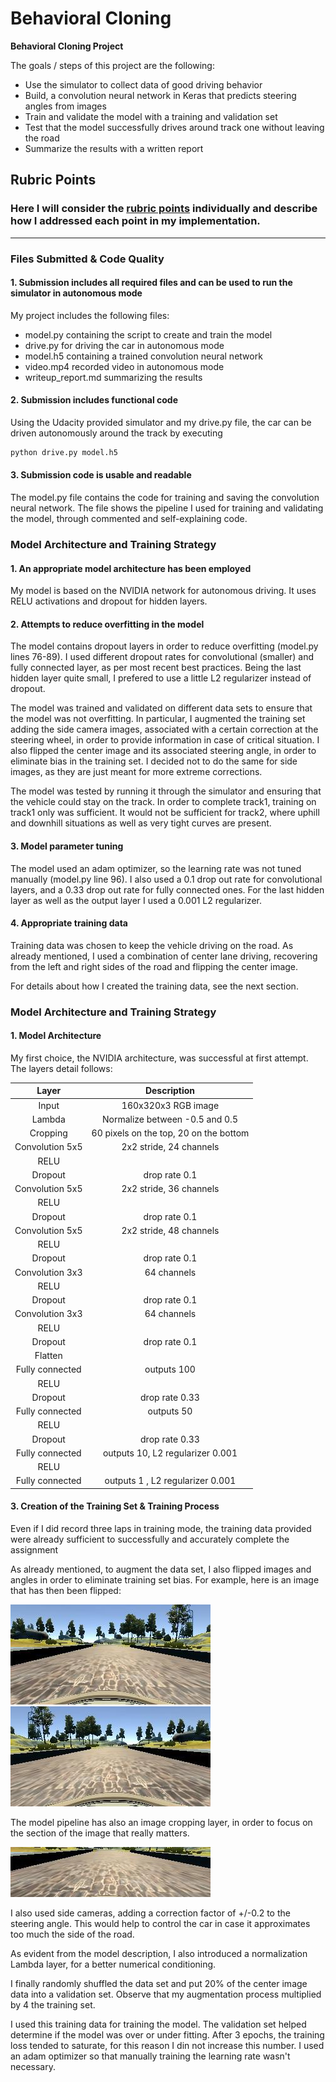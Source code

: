 # **Behavioral Cloning** 

**Behavioral Cloning Project**

The goals / steps of this project are the following:
* Use the simulator to collect data of good driving behavior
* Build, a convolution neural network in Keras that predicts steering angles from images
* Train and validate the model with a training and validation set
* Test that the model successfully drives around track one without leaving the road
* Summarize the results with a written report


[//]: # (Image References)

[image1]: ./examples/center_2016_12_01_13_30_48_404.jpg "center image"
[image2]: ./examples/center_2016_12_01_13_30_48_404_flip.jpg "flipped image"
[image3]: ./examples/center_2016_12_01_13_30_48_404_crop.jpg "cropped image"

## Rubric Points
### Here I will consider the [rubric points](https://review.udacity.com/#!/rubrics/432/view) individually and describe how I addressed each point in my implementation.  

---
### Files Submitted & Code Quality

#### 1. Submission includes all required files and can be used to run the simulator in autonomous mode

My project includes the following files:
* model.py containing the script to create and train the model
* drive.py for driving the car in autonomous mode
* model.h5 containing a trained convolution neural network 
* video.mp4 recorded video in autonomous mode
* writeup_report.md summarizing the results

#### 2. Submission includes functional code
Using the Udacity provided simulator and my drive.py file, the car can be driven autonomously around the track by executing 
```sh
python drive.py model.h5
```

#### 3. Submission code is usable and readable

The model.py file contains the code for training and saving the convolution neural network. The file shows the pipeline I used for training and validating the model, through commented and self-explaining code.

### Model Architecture and Training Strategy

#### 1. An appropriate model architecture has been employed

My model is based on the NVIDIA network for autonomous driving. It uses RELU activations and dropout for hidden layers.

#### 2. Attempts to reduce overfitting in the model

The model contains dropout layers in order to reduce overfitting (model.py lines 76-89).
I used different dropout rates for convolutional (smaller) and fully connected layer, as per most recent best practices.
Being the last hidden layer quite small, I prefered to use a little L2 regularizer instead of dropout.

The model was trained and validated on different data sets to ensure that the model was not overfitting.
In particular, I augmented the training set adding the side camera images, associated with a certain correction at the steering wheel, in order to provide information in case of critical situation. 
I also flipped the center image and its associated steering angle, in order to eliminate bias in the training set. I decided not to do the same for side images, as they are just meant for more extreme corrections.

The model was tested by running it through the simulator and ensuring that the vehicle could stay on the track.
In order to complete track1, training on track1 only was sufficient.
It would not be sufficient for track2, where uphill and downhill situations as well as very tight curves are present.

#### 3. Model parameter tuning

The model used an adam optimizer, so the learning rate was not tuned manually (model.py line 96).
I also used a 0.1 drop out rate for convolutional layers, and a 0.33 drop out rate for fully connected ones.
For the last hidden layer as well as the output layer I used a 0.001 L2 regularizer.

#### 4. Appropriate training data

Training data was chosen to keep the vehicle driving on the road. 
As already mentioned, I used a combination of center lane driving, recovering from the left and right sides of the road and flipping the center image.

For details about how I created the training data, see the next section. 

### Model Architecture and Training Strategy

#### 1. Model Architecture

My first choice, the NVIDIA architecture, was successful at first attempt. The layers detail follows:

| Layer         		|     Description	        					| 
|:---------------------:|:---------------------------------------------:| 
| Input         		| 160x320x3 RGB image							| 
| Lambda         		| Normalize between -0.5 and 0.5				|
| Cropping         		| 60 pixels on the top, 20 on the bottom		| 
| Convolution 5x5     	| 2x2 stride, 24 channels					 	|
| RELU					|												|
| Dropout				| drop rate 0.1									|
| Convolution 5x5	    | 2x2 stride, 36 channels						|
| RELU					|												|
| Dropout				| drop rate 0.1									|
| Convolution 5x5	    | 2x2 stride, 48 channels					 	|
| RELU					|												|
| Dropout				| drop rate 0.1									|
| Convolution 3x3	    | 64 channels								 	|
| RELU					|												|
| Dropout				| drop rate 0.1									|
| Convolution 3x3	    | 64 channels								 	|
| RELU					|												|
| Dropout				| drop rate 0.1									|
| Flatten				| 			 									|
| Fully connected		| outputs 100 									|
| RELU					|												|
| Dropout				| drop rate 0.33								|
| Fully connected		| outputs 50 									|
| RELU					|												|
| Dropout				| drop rate 0.33								|
| Fully connected		| outputs 10, L2 regularizer 0.001				|
| RELU					|												|
| Fully connected		| outputs 1 , L2 regularizer 0.001				|

#### 3. Creation of the Training Set & Training Process

Even if I did record three laps in training mode, the training data provided were already sufficient to successfully and accurately complete the assignment

As already mentioned, to augment the data set, I also flipped images and angles in order to eliminate training set bias. For example, here is an image that has then been flipped:

![alt text][image1]
![alt text][image2]

The model pipeline has also an image cropping layer, in order to focus on the section of the image that really matters.

![alt text][image3]

I also used side cameras, adding a correction factor of +/-0.2 to the steering angle. This would help to control the car in case it approximates too much the side of the road.

As evident from the model description, I also introduced a normalization Lambda layer, for a better numerical conditioning.

I finally randomly shuffled the data set and put 20% of the center image data into a validation set. Observe that my augmentation process multiplied by 4 the training set.

I used this training data for training the model. The validation set helped determine if the model was over or under fitting. 
After 3 epochs, the training loss tended to saturate, for this reason I din not increase this number.
I used an adam optimizer so that manually training the learning rate wasn't necessary.
